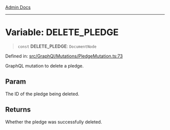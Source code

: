 [Admin Docs](/)

---

# Variable: DELETE_PLEDGE

> `const` **DELETE_PLEDGE**: `DocumentNode`

Defined in: [src/GraphQl/Mutations/PledgeMutation.ts:73](https://github.com/PalisadoesFoundation/talawa-admin/blob/main/src/GraphQl/Mutations/PledgeMutation.ts#L73)

GraphQL mutation to delete a pledge.

## Param

The ID of the pledge being deleted.

## Returns

Whether the pledge was successfully deleted.
